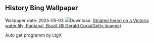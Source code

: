 ## History Bing Wallpaper
Wallpaper date: 2025-05-03
![](https://www.bing.com/th?id=OHR.BrazilHeron_EN-US5602369723_UHD.jpg&w=1000)Download: [Striated heron on a Victoria water lily, Pantanal, Brazil (© Gerald Corsi/Getty Images)](https://www.bing.com/th?id=OHR.BrazilHeron_EN-US5602369723_UHD.jpg)

Auto get programm by LtgX
